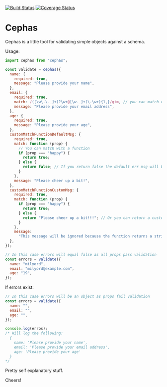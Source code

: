 [![Build Status](https://travis-ci.org/milyord/cephas.svg?branch=v2.0.1)](https://travis-ci.org/milyord/cephas)
[![Coverage Status](https://coveralls.io/repos/milyord/cephas/badge.svg?branch=master&service=github)](https://coveralls.io/github/milyord/cephas?branch=master)

# Cephas

Cephas is a little tool for validating simple objects against a schema.

Usage:

```javascript
import cephas from "cephas";

const validate = cephas({
  name: {
    required: true,
    message: "Please provide your name",
  },
  email: {
    required: true,
    match: /([\w\.\-_]+)?\w+@[\w-_]+(\.\w+){1,}/gim, // you can match on regex
    message: "Please provide your email address",
  },
  age: {
    required: true,
    message: "Please provide your age",
  },
  customMatchFunctionDefaultMsg: {
    required: true,
    match: function (prop) {
      // You can match with a function
      if (prop === "happy") {
        return true;
      } else {
        return false; // If you return false the default err msg will be used
      }
    },
    message: "Please cheer up a bit!",
  },
  customMatchFunctionCustomMsg: {
    required: true,
    match: function (prop) {
      if (prop === "happy") {
        return true;
      } else {
        return "Please cheer up a bit!!!"; // Or you can return a custom msg
      }
    },
    message:
      "This message will be ignored because the function returns a string",
  },
});

// In this case errors will equal false as all props pass validation
const errors = validate({
  name: "milyord",
  email: "milyord@example.com",
  age: "19",
});
```

If errors exist:

```javascript
// In this case errors will be an object as props fail validation
const errors = validate({
  name: "",
  email: "",
  age: "",
});

console.log(erros);
/* Will log the following:
  {
    name: 'Please provide your name',
    email: 'Please provide your email address',
    age: 'Please provide your age'
  }
*/
```

Pretty self explanatory stuff.

Cheers!
